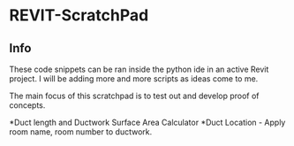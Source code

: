 # REVIT-ScratchPad
## Info
These code snippets can be ran inside the python ide in an active Revit project.
I will be adding more and more scripts as ideas come to me.

The main focus of this scratchpad is to test out and develop proof of concepts.

*Duct length and Ductwork Surface Area Calculator
*Duct Location - Apply room name, room number to ductwork.
